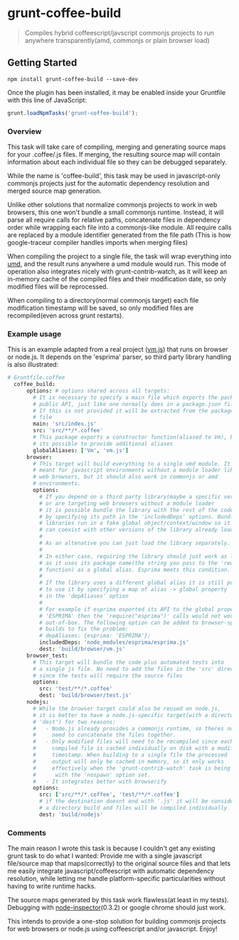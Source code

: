 # grunt-coffee-build

> Compiles hybrid coffeescript/javscript commonjs projects to run anywhere transparently(amd, commonjs or plain browser load) 

## Getting Started
```shell
npm install grunt-coffee-build --save-dev
```

Once the plugin has been installed, it may be enabled inside your Gruntfile with this line of JavaScript:

```js
grunt.loadNpmTasks('grunt-coffee-build');
```

### Overview

This task will take care of compiling, merging and generating source maps for
your .coffee/.js files. If merging, the resulting source map will contain
information about each individual file so they can be debugged separately.

While the name is 'coffee-build', this task may be used in javascript-only
commonjs projects just for the automatic dependency resolution and merged
source map generation.

Unlike other solutions that normalize commonjs projects to work in web
browsers, this one won't bundle a small commonjs runtime. Instead, it will
parse all require calls for relative paths, concatenate files in dependency
order while wrapping each file into a commonjs-like module. All require
calls are replaced by a module identifier generated from the file path
(This is how google-traceur compiler handles imports when merging files)

When compiling the project to a single file, the task will wrap everything into
[umd](https://github.com/umdjs/umd), and the result runs anywhere a umd module
would run. This mode of operation also integrates nicely with
grunt-contrib-watch, as it will keep an in-memory cache of the compiled files
and their modification date, so only modified files will be reprocessed.

When compiling to a directory(normal commonjs target) each file modification
timestamp will be saved, so only modified files are recompiled(even across
grunt restarts).

### Example usage

This is an example adapted from a real project
([vm.js](https://github.com/tarruda/vm.js)) that runs on browser or node.js.
It depends on the 'esprima' parser, so third party library handling is also
 illustrated:

```coffeescript
# Gruntfile.coffee
  coffee_build:
      options: # options shared across all targets:
        # It is necessary to specify a main file which exports the package
        # public API, just like one normally does in a package.json file.
        # If this is not provided it will be extracted from the package.json 
        # file
        main: 'src/index.js'
        src: 'src/**/*.coffee'
        # This package exports a constructor function(aliased to Vm), but
        # its possible to provide additional aliases 
        globalAliases: ['Vm', 'vm.js']
      browser:
        # This target will build everything to a single umd module. It is
        # meant for javascript environments without a module loader like
        # web browsers, but it should also work in commonjs or amd
        # environments.
        options:
          # If you depend on a third party library(maybe a specific version)
          # or are targeting web browsers without a module loader
          # it is possible bundle the library with the rest of the code
          # by specifying its path in the 'includedDeps' options. Bundled
          # libraries run in a fake global object/context/window so it
          # can coexist with other versions of the library already loaded.
          #
          # As an altenative you can just load the library separately.
          #
          # In either case, requiring the library should just work as long
          # as it uses its package name(the string you pass to the 'require'
          # function) as a global alias. Esprima meets this condition.
          #
          # If the library uses a different global alias it is still possible
          # to use it by specifying a map of alias -> global property 
          # in the 'depAliases' option
          #
          # For example if esprima exported its API to the global property
          # 'ESPRIMA' then the 'require("esprima")' calls would not work
          # out-of-box. The following option can be added to browser-specific
          # builds to fix the problem:
          # depAliases: {esprima: 'ESPRIMA'};
          includedDeps: 'node_modules/esprima/esprima.js'
          dest: 'build/browser/vm.js'
      browser_test:
        # This target will bundle the code plus automated tests into
        # a single js file. No need to add the files in the 'src' directory
        # since the tests will require the source files
        options:
          src: 'test/**/*.coffee'
          dest: 'build/browser/test.js'
      nodejs:
        # While the browser target could also be reused on node.js, 
        # it is better to have a node.js-specific target(with a directory
        # 'dest') for two reasons:
        #   - Node.js already provides a commonjs runtime, so theres no
        #     need to concatenate the files together.
        #   - Only modified files will need to be recompiled since each
        #     compiled file is cached individually on disk with a modification
        #     timestamp. When building to a single file the processed
        #     output will only be cached in memory, so it only works
        #     effectively when the 'grunt-contrib-watch' task is being used
        #      with the 'nospawn' option set.
        #   - It integrates better with browserify
        options:
          src: ['src/**/*.coffee', 'test/**/*.coffee']
          # if the destination doesnt end with '.js' it will be considered
          # a directory build and files will be compiled individually
          dest: 'build/nodejs'
```

### Comments

The main reason I wrote this task is because I couldn't get any existing grunt
task to do what I wanted: Provide me with a single javascript file/source map
that maps(correctly) to the original source files and that lets me easily
integrate javascript/coffeescript with automatic dependency resolution, while
letting me handle platform-specific particularities without having to write
runtime hacks.

The source maps generated by this task work flawless(at least in my tests).
Debugging with
[node-inspector](https://github.com/node-inspector/node-inspector)(0.3.2) or
google chrome should just work.

This intends to provide a one-stop solution for building commonjs 
projects for web browsers or node.js using coffeescript and/or javascript.
 Enjoy!
